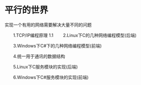 # 平行的世界
实现一个有用的网络需要解决大量不同的问题

        1.TCP/IP编程原理
            1.1
        2.Linux下C的几种网络编程模型(后端)
        
        3.Windows下C#下的几种网络编程模型(前端)
        
        4.统一用于通讯的数据结构
        
        5.Linux下C服务模块的实现(后端)
        
        6.Windows下C#服务模块的实现(前端)
